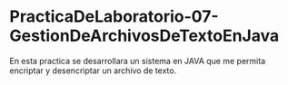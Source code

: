 # PracticaDeLaboratorio-07-GestionDeArchivosDeTextoEnJava
En esta practica se desarrollara un sistema en JAVA que me permita encriptar y desencriptar un archivo de texto. 
